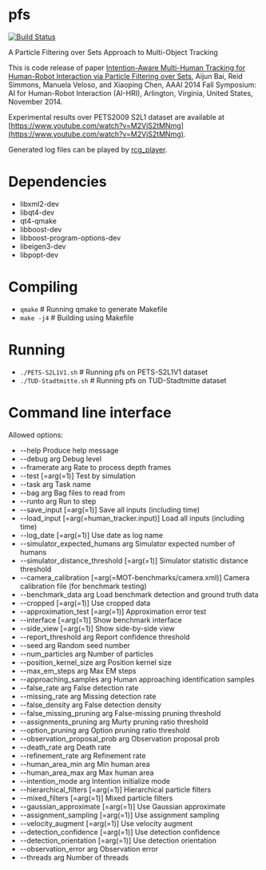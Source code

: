 # pfs
[![Build Status](https://travis-ci.org/aijunbai/pfs.svg?branch=master)](https://travis-ci.org/aijunbai/pfs)  

A Particle Filtering over Sets Approach to Multi-Object Tracking

This is code release of paper [Intention-Aware Multi-Human Tracking for Human-Robot Interaction via Particle Filtering over Sets](http://aijunbai.github.io/publications/AAAI14-Bai.pdf), Aijun Bai, Reid Simmons, Manuela Veloso, and Xiaoping Chen, AAAI 2014 Fall Symposium: AI for Human-Robot Interaction (AI-HRI), Arlington, Virginia, United States, November 2014.

Experimental results over PETS2009 S2L1 dataset are available at [https://www.youtube.com/watch?v=M2VjS2tMNmg](https://www.youtube.com/watch?v=M2VjS2tMNmg).

Generated log files can be played by [rcg\_player](https://github.com/aijunbai/rcg_player).

# Dependencies
- libxml2-dev 
- libqt4-dev 
- qt4-qmake 
- libboost-dev 
- libboost-program-options-dev 
- libeigen3-dev 
- libpopt-dev 

# Compiling
- `qmake`  # Running qmake to generate Makefile
- `make -j4` # Building using Makefile

# Running
- `./PETS-S2L1V1.sh`  # Running pfs on PETS-S2L1V1 dataset
- `./TUD-Stadtmitte.sh`  # Running pfs on TUD-Stadtmitte dataset

# Command line interface
Allowed options:

-  --help                                Produce help message
-  --debug arg                           Debug level
-  --framerate arg                       Rate to process depth frames
-  --test [=arg(=1)]                     Test by simulation
-  --task arg                            Task name
-  --bag arg                             Bag files to read from
-  --runto arg                           Run to step
-  --save\_input [=arg(=1)]               Save all inputs (including time)
-  --load\_input [=arg(=human\_tracker.input)]
                                        Load all inputs (including time)
-  --log\_date [=arg(=1)]                 Use date as log name
-  --simulator\_expected\_humans arg       Simulator expected number of humans
-  --simulator\_distance\_threshold [=arg(=1)]
                                        Simulator statistic distance threshold
-  --camera\_calibration [=arg(=MOT-benchmarks/camera.xml)]
                                        Camera calibration file (for benchmark 
                                        testing)
-  --benchmark\_data arg                  Load benchmark detection and ground 
                                        truth data
-  --cropped [=arg(=1)]                  Use cropped data
-  --approximation\_test [=arg(=1)]       Approximation error test
-  --interface [=arg(=1)]                Show benchmark interface
-  --side\_view [=arg(=1)]                Show side-by-side view
-  --report\_threshold arg                Report confidence threshold
-  --seed arg                            Random seed number
-  --num\_particles arg                   Number of particles
-  --position\_kernel\_size arg            Position kernel size
-  --max\_em\_steps arg                    Max EM steps
-  --approaching\_samples arg             Human approaching identification 
                                        samples
-  --false\_rate arg                      False detection rate
-  --missing\_rate arg                    Missing detection rate
-  --false\_density arg                   False detection density
-  --false\_missing\_pruning arg           False-missing pruning threshold
-  --assignments\_pruning arg             Murty pruning ratio threshold
-  --option\_pruning arg                  Option pruning ratio threshold
-  --observation\_proposal\_prob arg       Observation proposal prob
-  --death\_rate arg                      Death rate
-  --refinement\_rate arg                 Refinement rate
-  --human\_area\_min arg                  Min human area
-  --human\_area\_max arg                  Max human area
-  --intention\_mode arg                  Intention initialize mode
-  --hierarchical\_filters [=arg(=1)]     Hierarchical particle filters
-  --mixed\_filters [=arg(=1)]            Mixed particle filters
-  --gaussian\_approximate [=arg(=1)]     Use Gaussian approximate
-  --assignment\_sampling [=arg(=1)]      Use assignment sampling
-  --velocity\_augment [=arg(=1)]         Use velocity augment
-  --detection\_confidence [=arg(=1)]     Use detection confidence
-  --detection\_orientation [=arg(=1)]    Use detection orientation
-  --observation\_error arg               Observation error
-  --threads arg                         Number of threads
